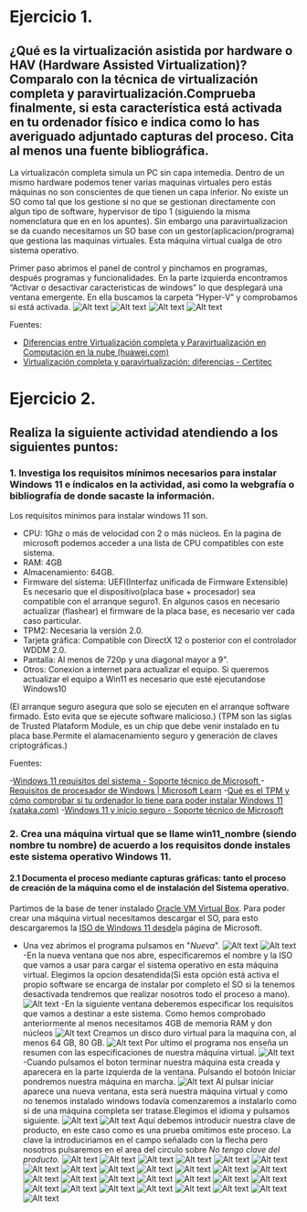 # Ejercicio 1. 

## ¿Qué es la virtualización asistida por hardware o HAV (Hardware Assisted Virtualization)? Comparalo con la técnica de virtualización completa y paravirtualización.Comprueba finalmente, si esta característica está activada en tu ordenador físico e indica como lo has averiguado adjuntado capturas del proceso. Cita al menos una fuente bibliográfica.

La virtualizacón completa simula un PC sin capa intemedia. Dentro de un mismo hardware podemos tener varias maquinas virtuales pero estás máquinas no son conscientes de que tienen un capa inferior. No existe un SO como tal que los gestione si no que se gestionan directamente con algun tipo de software, hypervisor de tipo 1 (siguiendo la misma nomenclatura que en en los apuntes). Sin embargo una paravirtualizacion se da cuando necesitamos un SO base con un gestor(aplicacion/programa) que gestiona las maquinas virtuales. Esta máquina virtual cualga de otro sistema operativo.

Primer paso abrimos el panel de control y pinchamos en programas, después programas y funcionalidades. En la parte izquierda encontramos “Activar o desactivar caracteristicas de windows” lo que desplegará una ventana emergente. En ella buscamos la carpeta “Hyper-V” y comprobamos si está activada.
![Alt text](<img/Ejercicio_01/Panel de control.jpg>)
![Alt text](<img/Ejercicio_01/Progrmas y funcionalidades.jpg>)
![Alt text](img/Ejercicio_01/ActivarOuDesactivar.jpg)
![Alt text](img/Ejercicio_01/ComprobarEstadoCarpetaHyperV.jpg)

Fuentes:

- [Diferencias entre Virtualización completa y Paravirtualización en Computación en la nube (huawei.com)](https://forum.huawei.com/enterprise/es/Diferencias-entre-Virtualización-completa-y-Paravirtualización-en-Computación-en-la-nube/thread/667217820116729856-667212887476809728)
- [Virtualización completa y paravirtualización: diferencias - Certitec ](https://certitec.eu/virtualizacion-completa-paravirtualizacion-diferencias/)


# Ejercicio 2. 

## Realiza la siguiente actividad atendiendo a los siguientes puntos:

### 1. Investiga los requisitos mínimos necesarios para instalar Windows 11 e índicalos en la actividad, asi como la webgrafía o bibliografía de donde sacaste la información.
	
Los requisitos minimos para instalar windows 11 son.
- CPU: 1Ghz o más de velocidad con 2 o más núcleos. En la pagina de microsoft podemos acceder a una lista de CPU compatibles con este sistema.
- RAM: 4GB
- Almacenamiento: 64GB.
- Firmware del sistema: UEFI(Interfaz unificada de Firmware Extensible) Es necesario que el dispositivo(placa base + procesador) sea compatible con el arranque seguro1. En algunos casos en necesario actualizar (flashear) el firmware de la placa base, es necesario ver cada caso particular.
- TPM2: Necesaria la versión 2.0. 
- Tarjeta gráfica: Compatible con DirectX 12 o posterior con el controlador WDDM 2.0.
- Pantalla: Al menos de 720p y una diagonal mayor a 9”.
- Otros: Conexion a internet para actualizar el equipo. Si queremos actualizar el equipo a Win11 es necesario que esté ejecutandose Windows10

(El arranque seguro asegura que solo se ejecuten en el arranque software firmado. Esto evita que se ejecute software malicioso.)
(TPM son las siglas de Trusted Plataform Module, es un chip que debe venir instalado en tu placa base.Permite el alamacenamiento seguro y generación de claves criptográficas.)

Fuentes:

-[Windows 11 requisitos del sistema - Soporte técnico de Microsoft ](https://support.microsoft.com/es-es/windows/windows-11-requisitos-del-sistema-86c11283-ea52-4782-9efd-7674389a7ba3)
-[Requisitos de procesador de Windows | Microsoft Learn](https://learn.microsoft.com/es-es/windows-hardware/design/minimum/windows-processor-requirements)
-[Qué es el TPM y cómo comprobar si tu ordenador lo tiene para poder instalar Windows 11 (xataka.com)](https://www.xataka.com/basics/que-tpm-como-comprobar-tu-ordenador-tiene-para-poder-instalar-windows-11)
-[Windows 11 y inicio seguro - Soporte técnico de Microsoft](https://support.microsoft.com/es-es/windows/windows-11-y-inicio-seguro-a8ff1202-c0d9-42f5-940f-843abef64fad)


 ### 2. Crea una máquina virtual que se llame win11_nombre (siendo nombre tu nombre) de acuerdo a los requisitos donde instales este sistema operativo Windows 11. 

 #### 2.1  Documenta el proceso mediante capturas gráficas: tanto el  proceso de creación de la máquina como el de instalación del Sistema operativo.

 Partimos de la base de tener instalado [Oracle VM Virtual Box](https://www.virtualbox.org/wiki/Downloads). Para poder crear una máquina virtual necesitamos descargar el SO, para esto descargaremos la [ISO de Windows 11 desde](https://www.microsoft.com/es-es/software-download/windows11)la página de Microsoft.

 - Una vez abrimos el programa pulsamos en "*Nueva*".
![Alt text](img/Ejercicio_02/000.jpg)
![Alt text](img/Ejercicio_02/001.jpg)
-En la nueva ventana que nos abre, especificaremos el nombre y la ISO que vamos a usar para cargar el sistema operativo en esta máquina virtual. Elegimos la opcion desatendida(Si esta opción está activa el propio software se encarga de instalar por completo el SO si la tenemos desactivada tendremos que realizar nosotros todo el proceso a mano).
![Alt text](img/Ejercicio_02/002.jpg)
-En la siguiente ventana deberemos especificar los requisitos que vamos a destinar a este sistema. Como hemos comprobado anteriormente al menos necesitamos 4GB de memoria RAM y don núcleos 
![Alt text](img/Ejercicio_02/003.jpg)
Creamos un disco duro virtual para la maquina con, al menos 64 GB, 80 GB.
![Alt text](img/Ejercicio_02/004.jpg)
Por ultimo el programa nos enseña un resumen con las especificaciones de nuestra máquina virtual.
![Alt text](img/Ejercicio_02/005.jpg)
-Cuando pulsamos el boton terminar nuestra máquina esta creada y aparecera en la parte izquierda de la ventana. Pulsando el botoón  Iniciar  pondremos nuestra máquina en marcha.
![Alt text](img/Ejercicio_02/006.jpg)
Al pulsar iniciar aparece una nueva ventana, esta será nuestra máquina virtual y como no tenemos instalado windows todavía comenzaremos a instalarlo como si de una máquina completa ser tratase.Elegimos el idioma y pulsamos siguiente.
![Alt text](img/Ejercicio_02/007.jpg)
![Alt text](img/Ejercicio_02/008.jpg)
Aquí debemos introducir nuestra clave de producto, en este caso como es una prueba omitimos este proceso. La clave la introduciriamos en el campo señalado con la flecha pero nosotros pulsaremos en el area del circulo sobre *No tengo clave del producto.*
![Alt text](img/Ejercicio_02/009.jpg)
![Alt text](img/Ejercicio_02/010.jpg)
![Alt text](img/Ejercicio_02/011.jpg)
![Alt text](img/Ejercicio_02/012.jpg)
![Alt text](img/Ejercicio_02/013.jpg)
![Alt text](img/Ejercicio_02/014.jpg)
![Alt text](img/Ejercicio_02/015.jpg)
![Alt text](img/Ejercicio_02/016.jpg)
![Alt text](img/Ejercicio_02/017.jpg)
![Alt text](img/Ejercicio_02/018.jpg)
![Alt text](img/Ejercicio_02/019.jpg)
![Alt text](img/Ejercicio_02/020.jpg)
![Alt text](img/Ejercicio_02/021.jpg)
![Alt text](img/Ejercicio_02/022.jpg)
![Alt text](img/Ejercicio_02/023.jpg)
![Alt text](img/Ejercicio_02/024.jpg)
![Alt text](img/Ejercicio_02/025.jpg)
![Alt text](img/Ejercicio_02/026.jpg)
![Alt text](img/Ejercicio_02/027.jpg)
![Alt text](img/Ejercicio_02/028.jpg)
![Alt text](img/Ejercicio_02/029.jpg)
![Alt text](img/Ejercicio_02/030.jpg)
![Alt text](img/Ejercicio_02/031.jpg)
![Alt text](img/Ejercicio_02/032.jpg)
![Alt text](img/Ejercicio_02/033.jpg)
![Alt text](img/Ejercicio_02/034.jpg)
![Alt text](img/Ejercicio_02/035.jpg)
![Alt text](img/Ejercicio_02/036.jpg)




